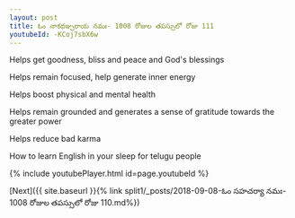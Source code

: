 ```yaml
---
layout: post
title: ఓం నాకథఞ్చరాయ నమః- 1008 రోజుల తపస్సులో రోజు 111
youtubeId: -KCoj7sbX6w
---
```

 
 
Helps get goodness, bliss and peace and God's blessings
 
Helps remain focused, help generate inner energy 
 
Helps boost physical and mental health 
 
Helps remain grounded and generates a sense of gratitude towards the greater power 
 
Helps reduce bad karma
 
How to learn English in your sleep for telugu people
 
 
 
 


{% include youtubePlayer.html id=page.youtubeId %}
 
[Next]({{ site.baseurl }}{% link split1/_posts/2018-09-08-ఓం సహచర్యా నమః- 1008 రోజుల తపస్సులో రోజు 110.md%})
 

